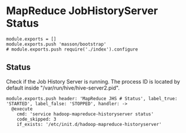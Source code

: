 
# MapReduce JobHistoryServer Status

    module.exports = []
    module.exports.push 'masson/bootstrap'
    # module.exports.push require('./index').configure

## Status

Check if the Job History Server is running. The process ID is located by default
inside "/var/run/hive/hive-server2.pid".

    module.exports.push header: 'MapReduce JHS # Status', label_true: 'STARTED', label_false: 'STOPPED', handler: ->
      @execute
        cmd: 'service hadoop-mapreduce-historyserver status'
        code_skipped: 3
        if_exists: '/etc/init.d/hadoop-mapreduce-historyserver'

